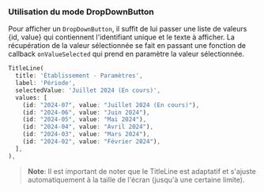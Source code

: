 ### Utilisation du mode DropDownButton

Pour afficher un `DropDownButton`, il suffit de lui passer une liste de valeurs {id, value} qui contiennent l'identifiant unique et le texte à afficher.
La récupération de la valeur sélectionnée se fait en passant une fonction de callback `onValueSelected` qui prend en paramètre la valeur sélectionnée.

```dart
TitleLine(
  title: 'Établissement - Paramètres',
  label: 'Période',
  selectedValue: 'Juillet 2024 (En cours)',
  values: [
    (id: "2024-07", value: "Juillet 2024 (En cours)"),
    (id: "2024-06", value: "Juin 2024"),
    (id: "2024-05", value: "Mai 2024"),
    (id: "2024-04", value: "Avril 2024"),
    (id: "2024-03", value: "Mars 2024"),
    (id: "2024-02", value: "Février 2024"),
  ],
),
```

> **Note**: Il est important de noter que le TitleLine est adaptatif et s'ajuste automatiquement à la taille de l'écran (jusqu'à une certaine limite).